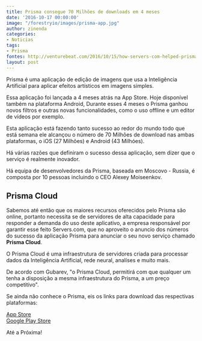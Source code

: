 ```yaml
---
title: Prisma consegue 70 Milhões de downloads em 4 meses
date: '2016-10-17 00:00:00'
image: "/forestryio/images/prisma-app.jpg"
author: zinenda
categories:
- Noticias
tags:
- Prisma
fontes: http://venturebeat.com/2016/10/15/how-servers-com-helped-prisma-get-to-70-million-downloads-in-4-months/
layout: post
---
```

Prisma é uma aplicação de edição de imagens que usa a Inteligência Artificial para aplicar efeitos artísticos em imagens simples.

Essa aplicação foi lançada a 4 meses atrás na App Store. Hoje disponível também na plataforma Android,
Durante esses 4 meses o Prisma ganhou novos filtros e outras novas funcionalidades, como o uso offline e um editor de vídeos por exemplo.

Esta aplicação está fazendo tanto sucesso ao redor do mundo todo que está semana ele alcançou o número de 70 Milhões de download nas ambas plataformas, o iOS (27 Milhões) e Android (43 Milhóes).

Há várias razões que definiram o sucesso dessa aplicação, sem dizer que o serviço é realmente inovador.

Há equipa de desenvolvedores da Prisma, baseada em Moscovo - Russia, é composta por 10 pessoas incluindo o CEO Alexey Moiseenkov.

## Prisma Cloud
Sabemos até então que os maiores recursos oferecidos pelo Prisma são online, portanto necessita se de servidores de alta capacidade para responder a demanda do uso deste aplicativo, a empresa responsável por garantir esse feito Servers.com, que no aproveito o anuncio dos números do sucesso da aplicação Prisma para anunciar o seu novo serviço chamado **Prisma Cloud**.

O Prisma Cloud é uma infraestrutura de servidores criada para processar dados da Inteligência Artificial, rede neural, analíses e muito mais.

De acordo com Gubarev, "o Prisma Cloud, permitirá com que qualquer um tenha a disposição a mesma infraestrutura do Prisma, a um preço competitivo".

Se ainda não conhece o Prisma, eis os links para download das respectivas plataformas:

[App Store](https://itunes.apple.com/app/id1122649984) <br>
[Google Play Store](https://play.google.com/store/apps/details?id=com.neuralprisma)

Até a Próxima!